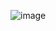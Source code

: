 ![image](https://user-images.githubusercontent.com/66962689/116325364-98bed980-a787-11eb-97e0-c4e5dff1542c.png)
